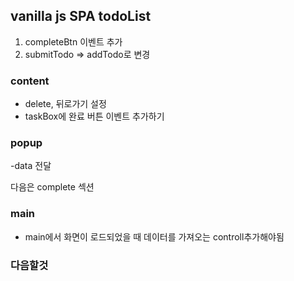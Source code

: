 ## vanilla js SPA todoList

1. completeBtn 이벤트 추가
2. submitTodo => addTodo로 변경

### content

- delete, 뒤로가기 설정
- taskBox에 완료 버튼 이벤트 추가하기

### popup

-data 전달

다음은 complete 섹션

### main

- main에서 화면이 로드되었을 때 데이터를 가져오는 controll추가해야됨

### 다음할것
